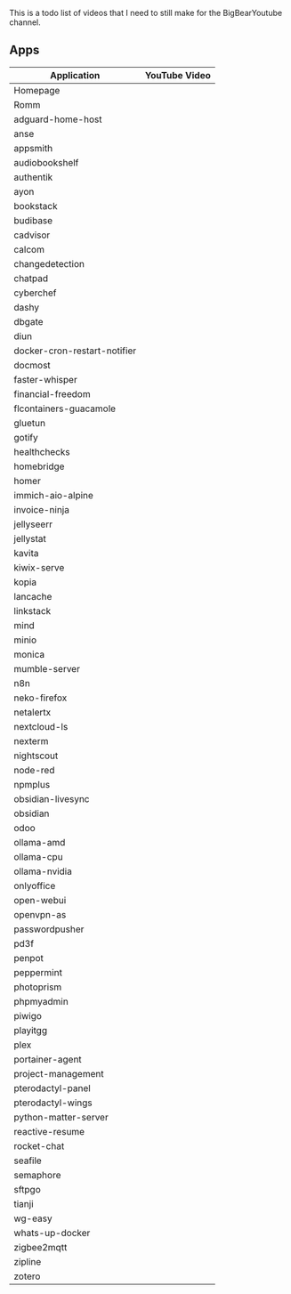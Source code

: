 This is a todo list of videos that I need to still make for the BigBearYoutube channel.

## Apps

| Application | YouTube Video |
| --- | --- |
| Homepage |  |
| Romm |  |
| adguard-home-host |  |
| anse |  |
| appsmith |  |
| audiobookshelf |  |
| authentik |  |
| ayon |  |
| bookstack |  |
| budibase |  |
| cadvisor |  |
| calcom |  |
| changedetection |  |
| chatpad |  |
| cyberchef |  |
| dashy |  |
| dbgate |  |
| diun |  |
| docker-cron-restart-notifier |  |
| docmost |  |
| faster-whisper |  |
| financial-freedom |  |
| flcontainers-guacamole |  |
| gluetun |  |
| gotify |  |
| healthchecks |  |
| homebridge |  |
| homer |  |
| immich-aio-alpine |  |
| invoice-ninja |  |
| jellyseerr |  |
| jellystat |  |
| kavita |  |
| kiwix-serve |  |
| kopia |  |
| lancache |  |
| linkstack |  |
| mind |  |
| minio |  |
| monica |  |
| mumble-server |  |
| n8n |  |
| neko-firefox |  |
| netalertx |  |
| nextcloud-ls |  |
| nexterm |  |
| nightscout |  |
| node-red |  |
| npmplus |  |
| obsidian-livesync |  |
| obsidian |  |
| odoo |  |
| ollama-amd |  |
| ollama-cpu |  |
| ollama-nvidia |  |
| onlyoffice |  |
| open-webui |  |
| openvpn-as |  |
| passwordpusher |  |
| pd3f |  |
| penpot |  |
| peppermint |  |
| photoprism |  |
| phpmyadmin |  |
| piwigo |  |
| playitgg |  |
| plex |  |
| portainer-agent |  |
| project-management |  |
| pterodactyl-panel |  |
| pterodactyl-wings |  |
| python-matter-server |  |
| reactive-resume |  |
| rocket-chat |  |
| seafile |  |
| semaphore |  |
| sftpgo |  |
| tianji |  |
| wg-easy |  |
| whats-up-docker |  |
| zigbee2mqtt |  |
| zipline |  |
| zotero |  |

